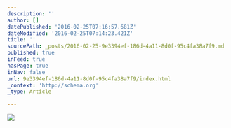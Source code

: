 ```yaml
---
description: ''
author: []
datePublished: '2016-02-25T07:16:57.681Z'
dateModified: '2016-02-25T07:14:23.421Z'
title: ''
sourcePath: _posts/2016-02-25-9e3394ef-186d-4a11-8d0f-95c4fa38a7f9.md
published: true
inFeed: true
hasPage: true
inNav: false
url: 9e3394ef-186d-4a11-8d0f-95c4fa38a7f9/index.html
_context: 'http://schema.org'
_type: Article

---
```

![](https://the-grid-user-content.s3-us-west-2.amazonaws.com/591a7f8f-a4d6-4e78-b965-fcf8bdf27c6c.png)